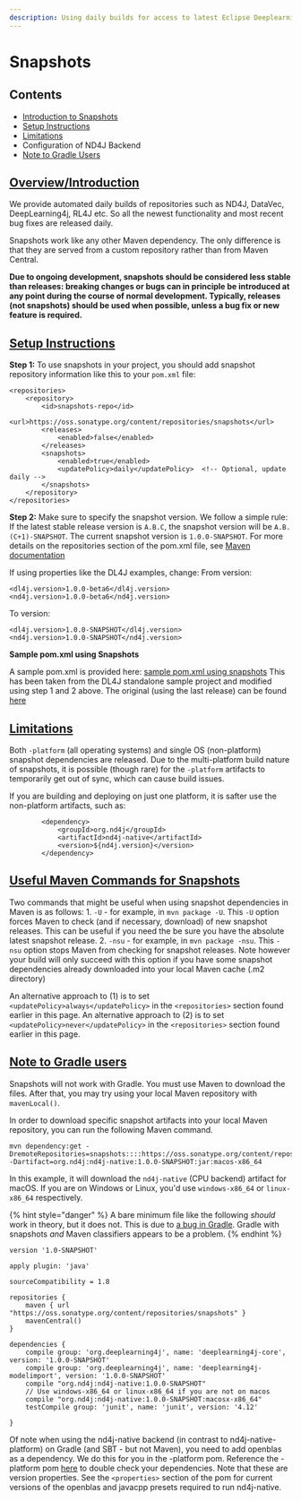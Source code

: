 ```yaml
---
description: Using daily builds for access to latest Eclipse Deeplearning4j features.
---
```


# Snapshots

## Contents

* [Introduction to Snapshots](https://app.gitbook.com/s/-LsGrpMiOeoMSFYK0VJQ-714541269/multi-project/explanation/config-snapshots.md#overview-introduction)
* [Setup Instructions](https://app.gitbook.com/s/-LsGrpMiOeoMSFYK0VJQ-714541269/multi-project/explanation/config-snapshots.md#setup-instructions)
* [Limitations](https://app.gitbook.com/s/-LsGrpMiOeoMSFYK0VJQ-714541269/multi-project/explanation/config-snapshots.md#limitations)
* Configuration of ND4J Backend
* [Note to Gradle Users](https://app.gitbook.com/s/-LsGrpMiOeoMSFYK0VJQ-714541269/multi-project/explanation/config-snapshots.md#note-to-gradle-users)

## [Overview/Introduction](https://app.gitbook.com/s/-LsGrpMiOeoMSFYK0VJQ-714541269/multi-project/explanation/config-snapshots.md)

We provide automated daily builds of repositories such as ND4J, DataVec, DeepLearning4j, RL4J etc. So all the newest functionality and most recent bug fixes are released daily.

Snapshots work like any other Maven dependency. The only difference is that they are served from a custom repository rather than from Maven Central.

**Due to ongoing development, snapshots should be considered less stable than releases: breaking changes or bugs can in principle be introduced at any point during the course of normal development. Typically, releases (not snapshots) should be used when possible, unless a bug fix or new feature is required.**

## [Setup Instructions](https://app.gitbook.com/s/-LsGrpMiOeoMSFYK0VJQ-714541269/multi-project/explanation/config-snapshots.md#setup-instructions)

**Step 1:** To use snapshots in your project, you should add snapshot repository information like this to your `pom.xml` file:

```markup
<repositories>
    <repository>
        <id>snapshots-repo</id>
        <url>https://oss.sonatype.org/content/repositories/snapshots</url>
        <releases>
            <enabled>false</enabled>
        </releases>
        <snapshots>
            <enabled>true</enabled>
            <updatePolicy>daily</updatePolicy>  <!-- Optional, update daily -->
        </snapshots>
    </repository>
</repositories>
```

**Step 2:** Make sure to specify the snapshot version. We follow a simple rule: If the latest stable release version is `A.B.C`, the snapshot version will be `A.B.(C+1)-SNAPSHOT`. The current snapshot version is `1.0.0-SNAPSHOT`. For more details on the repositories section of the pom.xml file, see [Maven documentation](https://maven.apache.org/settings.html#Repositories)

If using properties like the DL4J examples, change: From version:

```markup
<dl4j.version>1.0.0-beta6</dl4j.version>
<nd4j.version>1.0.0-beta6</nd4j.version>
```

To version:

```markup
<dl4j.version>1.0.0-SNAPSHOT</dl4j.version>
<nd4j.version>1.0.0-SNAPSHOT</nd4j.version>
```

**Sample pom.xml using Snapshots**

A sample pom.xml is provided here: [sample pom.xml using snapshots](https://gist.github.com/AlexDBlack/28b0c9a72bce562c8782be326a6e2aaa) This has been taken from the DL4J standalone sample project and modified using step 1 and 2 above. The original (using the last release) can be found [here](https://github.com/eclipse/deeplearning4j-examples/blob/master/standalone-sample-project/pom.xml)

## [Limitations](https://app.gitbook.com/s/-LsGrpMiOeoMSFYK0VJQ-714541269/multi-project/explanation/config-snapshots.md#limitations)

Both `-platform` (all operating systems) and single OS (non-platform) snapshot dependencies are released. Due to the multi-platform build nature of snapshots, it is possible (though rare) for the `-platform` artifacts to temporarily get out of sync, which can cause build issues.

If you are building and deploying on just one platform, it is safter use the non-platform artifacts, such as:

```markup
        <dependency>
            <groupId>org.nd4j</groupId>
            <artifactId>nd4j-native</artifactId>
            <version>${nd4j.version}</version>
        </dependency>
```

## [Useful Maven Commands for Snapshots](https://app.gitbook.com/s/-LsGrpMiOeoMSFYK0VJQ-714541269/multi-project/explanation/config-snapshots.md)

Two commands that might be useful when using snapshot dependencies in Maven is as follows: 1. `-U` - for example, in `mvn package -U`. This `-U` option forces Maven to check (and if necessary, download) of new snapshot releases. This can be useful if you need the be sure you have the absolute latest snapshot release. 2. `-nsu` - for example, in `mvn package -nsu`. This `-nsu` option stops Maven from checking for snapshot releases. Note however your build will only succeed with this option if you have some snapshot dependencies already downloaded into your local Maven cache (.m2 directory)

An alternative approach to (1) is to set `<updatePolicy>always</updatePolicy>` in the `<repositories>` section found earlier in this page. An alternative approach to (2) is to set `<updatePolicy>never</updatePolicy>` in the `<repositories>` section found earlier in this page.

## [Note to Gradle users](https://app.gitbook.com/s/-LsGrpMiOeoMSFYK0VJQ-714541269/multi-project/explanation/config-snapshots.md)

Snapshots will not work with Gradle. You must use Maven to download the files. After that, you may try using your local Maven repository with `mavenLocal()`.

In order to download specific snapshot artifacts into your local Maven repository, you can run the following Maven command.

```
mvn dependency:get -DremoteRepositories=snapshots::::https://oss.sonatype.org/content/repositories/snapshots -Dartifact=org.nd4j:nd4j-native:1.0.0-SNAPSHOT:jar:macos-x86_64
```

In this example, it will download the `nd4j-native` (CPU backend) artifact for macOS. If you are on Windows or Linux, you'd use `windows-x86_64` or `linux-x86_64` respectively.

{% hint style="danger" %}
A bare minimum file like the following _should_ work in theory, but it does not. This is due to [a bug in Gradle](https://github.com/gradle/gradle/issues/2882). Gradle with snapshots _and_ Maven classifiers appears to be a problem.
{% endhint %}

```
version '1.0-SNAPSHOT'

apply plugin: 'java'

sourceCompatibility = 1.8

repositories {
    maven { url "https://oss.sonatype.org/content/repositories/snapshots" }
    mavenCentral()
}

dependencies {
    compile group: 'org.deeplearning4j', name: 'deeplearning4j-core', version: '1.0.0-SNAPSHOT'
    compile group: 'org.deeplearning4j', name: 'deeplearning4j-modelimport', version: '1.0.0-SNAPSHOT'
    compile "org.nd4j:nd4j-native:1.0.0-SNAPSHOT"
    // Use windows-x86_64 or linux-x86_64 if you are not on macos
    compile "org.nd4j:nd4j-native:1.0.0-SNAPSHOT:macosx-x86_64"
    testCompile group: 'junit', name: 'junit', version: '4.12'

}
```

Of note when using the nd4j-native backend (in contrast to nd4j-native-platform) on Gradle (and SBT - but not Maven), you need to add openblas as a dependency. We do this for you in the -platform pom. Reference the -platform pom [here](https://github.com/eclipse/deeplearning4j/blob/master/nd4j/nd4j-backends/nd4j-backend-impls/nd4j-native-platform/pom.xml#L19) to double check your dependencies. Note that these are version properties. See the `<properties>` section of the pom for current versions of the openblas and javacpp presets required to run nd4j-native.
